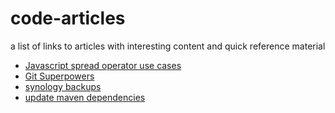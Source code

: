 # code-articles
a list of links to articles with interesting content and quick reference material

* [Javascript spread operator use cases](https://medium.com/openmindonline/js-monday-02-the-formidable-spread-operator-f2d9177350ca?mkt_tok=eyJpIjoiWkRnd1lqYzNNRFF5TnpObSIsInQiOiJ6cllVbEVzcXBnNWM5SmVtU0FXXC9cL1wvMno2Yk9KTFNKc1MwenpxUXBCcGNOdDd4T2hUTmJldjdnUmxUVFJXUjI5XC9OMnhlWWxRdmtGajRiRk51d012NTZ0XC9mRTdUNnZlUjJiaDlnbzYydUtRWEVibzBUb1wvZmdXUXhmY2FhME9XdCJ9)
* [Git Superpowers](https://increment.com/open-source/more-productive-git/?utm_medium=email&utm_source=topic+optin&utm_campaign=awareness&utm_content=20190810+prog+nl&mkt_tok=eyJpIjoiTVdRM01UazRNakprWm1JeSIsInQiOiJOejBRNGZIanVEc3AzU0dGd1lIdHBhZStUeGdwUmRIY05KUGdZY0FmUkNzcDJcL3BPaURyWDZyT3Q4UlpxdTUrWVRjcmpLeUZHam53ZVwvY1ZPalV1c2hsMVp5aWFwT2xwNWNoTHhvMjhUNExUSXJxMzJQWVwvMWYxQllHRXRMSnlzcSJ9)
* [synology backups](https://www.ceos3c.com/cloud/synology-nas-glacier-backup-ultimate-guide/)
* [update maven dependencies](https://www.baeldung.com/maven-dependency-latest-version)
